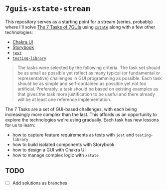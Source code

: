 # `7guis-xstate-stream`

This repository serves as a starting point for a stream (series, probably) where
I'll solve [The 7 Tasks of 7GUIs][7tasks] using [`xstate`][xstate] along with a
few other technologies:

- [Chakra UI][chakra-ui]
- [Storybook][storybook]
- [`jest`][jest]
- [`testing-library`][testing-library]

> The tasks were selected by the following criteria. The task set should be as
> small as possible yet reflect as many typical (or fundamental or
> representative) challenges in GUI programming as possible. Each task should be
> as simple and self-contained as possible yet not too artificial. Preferably, a
> task should be based on existing examples as that gives the task more
> justification to be useful and there already will be at least one reference
> implementation.

The 7 Tasks are a set of GUI-based challenges, with each being increasingly more
complex than the last. This affords us an opportunity to explore the
technologies we're using gradually. Each task has new lessons for us to learn:

- how to capture feature requirements as tests with `jest` and `testing-library`
- how to build isolated components with Storybook
- how to design a GUI with Chakra UI
- how to manage complex logic with `xstate`

## TODO

- [ ] Add solutions as branches

[7tasks]: https://eugenkiss.github.io/7guis/tasks
[7guis]: https://eugenkiss.github.io/7guis/
[xstate]: https://github.com/statelyai/xstate
[testing-library]: https://testing-library.com/
[chakra-ui]: https://chakra-ui.com/
[storybook]: https://storybook.js.org/
[jest]: https://jestjs.io/
